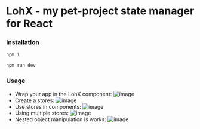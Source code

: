 # LohX - my pet-project state manager for React


### Installation

```bash
npm i
```
```bash
npm run dev
```

### Usage
* Wrap your app in the LohX component:
![image](https://github.com/arkpow1/lohX/assets/105483056/8977ed31-8ad2-4428-add6-0f8884fc5612)
* Create a stores:
![image](https://github.com/arkpow1/lohX/assets/105483056/b4142e5e-ba5e-4216-8854-f94c9d1eb6d0)
* Use stores in components:
![image](https://github.com/arkpow1/lohX/assets/105483056/0aeac9a5-62af-478f-aa35-5e4cd865d09e)
* Using multiple stores:
![image](https://github.com/arkpow1/lohX/assets/105483056/22550188-ed54-455c-be92-f46cf135145f)
* Nested object manipulation is works:
![image](https://github.com/arkpow1/lohX/assets/105483056/c73e2671-514b-412e-8959-1bf7122eb738)
